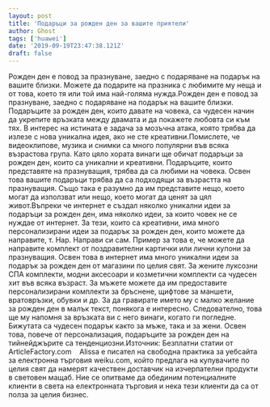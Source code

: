 ```yaml
---
layout: post
title: 'Подаръци за рожден ден за вашите приятели'
author: Ghost
tags: ['huawei']
date: '2019-09-19T23:47:38.121Z'
draft: false
---
```


Рожден ден е повод за празнуване, заедно с подаряване на подарък на вашите близки. Можете да подарите на празника с любимите му неща и от това, което тя или той има най-голяма нужда.Рожден ден е повод за празнуване, заедно с подаряване на подарък на вашите близки. Подаръците за рожден ден, които давате на човека, са чудесен начин да укрепите връзката между двамата и да покажете любовта си към тях. В интерес на истината е задача за мозъчна атака, която трябва да излезе с нова уникална идея, ако не сте креативни.Помислете, че видеоклипове, музика и снимки са много популярни във всяка възрастова група. Като цяло хората винаги ще обичат подаръци за рожден ден, които са уникални и креативни. Подаръците, които представяте на празнуващия, трябва да са любими на човека. Освен това вашите подаръци трябва да са подходящи за възрастта на празнуващия. Също така е разумно да им представите нещо, което могат да използват или нещо, което могат да ценят за цял живот.Въпреки че интернет е създал няколко уникални идеи за подаръци за рожден ден, има няколко идеи, за които човек не се нуждае от интернет. За тези, които са креативни, има много персонализирани идеи за подарък за рожден ден, които можете да направите, т. Нар. Направи си сам. Пример за това е, че можете да направите комплект от поздравителни картички или лични купони за празнуващия. Освен това в интернет има много уникални идеи за подарък за рожден ден от магазини по целия свят. За жените луксозни СПА комплекти, модни аксесоари и козметични комплекти са чудесен хит във всяка възраст. За мъжете можете да им предоставите персонализирани комплекти за бръснене, щифтове за маншети, вратовръзки, обувки и др. За да гравирате името му с малко желание за рожден ден в малък текст, понякога е интересно. Следователно, това ще му напомня за връзката ви с него винаги, когато ги погледне. Бижутата са чудесен подарък както за мъже, така и за жени. Освен това, повече от персонализация, подаръците за рожден ден на тийнейджърите са тенденциозни.Източник: Безплатни статии от ArticleFactory.com    Alissa е писател на свободна практика за уебсайта за електронна търговия weiku.com, който предлага на купувачите по целия свят да намерят качествен доставчик на изчерпателни продукти в световен мащаб. Ние се опитваме да обединим потенциалните клиенти в света на електронната търговия и нека тези клиенти да са от полза за целия бизнес.

